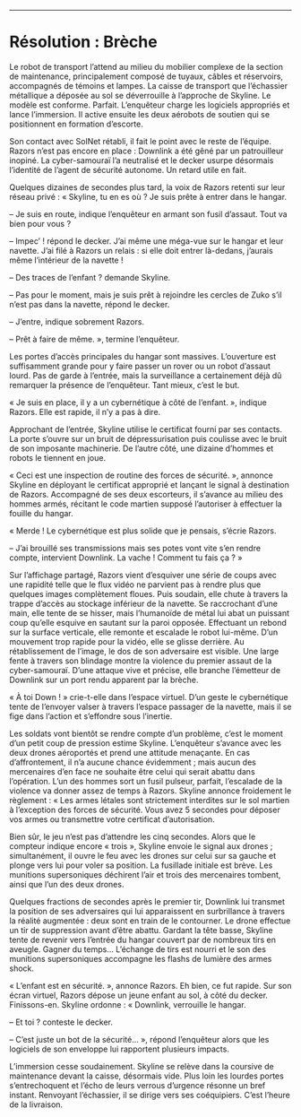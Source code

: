 ----
# Résolution : Brèche

Le robot de transport l’attend au milieu du mobilier complexe de la section de maintenance, principalement composé de tuyaux, câbles et réservoirs, accompagnés de témoins et lampes. La caisse de transport que l’échassier métallique a déposée au sol se déverrouille à l’approche de Skyline. Le modèle est conforme. Parfait. L’enquêteur charge les logiciels appropriés et lance l’immersion. Il active ensuite les deux aérobots de soutien qui se positionnent en formation d’escorte.

Son contact avec SolNet rétabli, il fait le point avec le reste de l’équipe. Razors n’est pas encore en place : Downlink a été gêné par un patrouilleur inopiné. La cyber-samouraï l’a neutralisé et le decker usurpe désormais l’identité de l’agent de sécurité autonome. Un retard utile en fait.

Quelques dizaines de secondes plus tard, la voix de Razors retenti sur leur réseau privé : « Skyline, tu en es où ? Je suis prête à entrer dans le hangar.

– Je suis en route, indique l’enquêteur en armant son fusil d’assaut. Tout va bien pour vous ?

– Impec’ ! répond le decker. J’ai même une méga-vue sur le hangar et leur navette. J’ai filé à Razors un relais : si elle doit entrer là-dedans, j’aurais même l’intérieur de la navette !

– Des traces de l’enfant ? demande Skyline.

– Pas pour le moment, mais je suis prêt à rejoindre les cercles de Zuko s’il n’est pas dans la navette, répond le decker.

– J’entre, indique sobrement Razors.

– Prêt à faire de même. », termine l’enquêteur.

Les portes d’accès principales du hangar sont massives. L’ouverture est suffisamment grande pour y faire passer un rover ou un robot d’assaut lourd. Pas de garde à l’entrée, mais la surveillance a certainement déjà dû remarquer la présence de l’enquêteur. Tant mieux, c’est le but.

« Je suis en place, il y a un cybernétique à côté de l’enfant. », indique Razors. Elle est rapide, il n’y a pas à dire.

Approchant de l’entrée, Skyline utilise le certificat fourni par ses contacts. La porte s’ouvre sur un bruit de dépressurisation puis coulisse avec le bruit de son imposante machinerie. De l’autre côté, une dizaine d’hommes et robots le tiennent en joue.

« Ceci est une inspection de routine des forces de sécurité. », annonce Skyline en déployant le certificat approprié et lançant le signal à destination de Razors. Accompagné de ses deux escorteurs, il s’avance au milieu des hommes armés, récitant le code martien supposé l’autoriser à effectuer la fouille du hangar.

« Merde ! Le cybernétique est plus solide que je pensais, s’écrie Razors.

– J’ai brouillé ses transmissions mais ses potes vont vite s’en rendre compte, intervient Downlink. La vache ! Comment tu fais ça ? »

Sur l’affichage partagé, Razors vient d’esquiver une série de coups avec une rapidité telle que le flux vidéo ne parvient pas à rendre plus que quelques images complètement floues. Puis soudain, elle chute à travers la trappe d’accès au stockage inférieur de la navette. Se raccrochant d’une main, elle tente de se hisser, mais l’humanoïde de métal lui abat un puissant coup qu’elle esquive en sautant sur la paroi opposée. Effectuant un rebond sur la surface verticale, elle remonte et escalade le robot lui-même. D’un mouvement trop rapide pour la vidéo, elle se glisse derrière. Au rétablissement de l’image, le dos de son adversaire est visible. Une large fente à travers son blindage montre la violence du premier assaut de la cyber-samouraï. D’une attaque vive et précise, elle branche l’émetteur de Downlink sur un port rendu apparent par la brèche.

« À toi Down ! » crie-t-elle dans l’espace virtuel. D’un geste le cybernétique tente de l’envoyer valser à travers l’espace passager de la navette, mais il se fige dans l’action et s’effondre sous l’inertie.

Les soldats vont bientôt se rendre compte d’un problème, c’est le moment d’un petit coup de pression estime Skyline. L’enquêteur s’avance avec les deux drones aéroportés et prend une attitude menaçante. En cas d’affrontement, il n’a aucune chance évidemment ; mais aucun des mercenaires d’en face ne souhaite être celui qui serait abattu dans l’opération. L’un des hommes sort un fusil pulseur, parfait, l’escalade de la violence va donner assez de temps à Razors. Skyline annonce froidement le règlement : « Les armes létales sont strictement interdites sur le sol martien à l’exception des forces de sécurité. Vous avez 5 secondes pour déposer vos armes ou transmettre votre certificat d’autorisation.

Bien sûr, le jeu n’est pas d’attendre les cinq secondes. Alors que le compteur indique encore « trois », Skyline envoie le signal aux drones ; simultanément, il ouvre le feu avec les drones sur celui sur sa gauche et plonge vers lui pour voler sa position. La fusillade initiale est brève. Les munitions supersoniques déchirent l’air et trois des mercenaires tombent, ainsi que l’un des deux drones.

Quelques fractions de secondes après le premier tir, Downlink lui transmet la position de ses adversaires qui lui apparaissent en surbrillance à travers la réalité augmentée : deux sont en train de le contourner. Le drone effectue un tir de suppression avant d’être abattu. Gardant la tête basse, Skyline tente de revenir vers l’entrée du hangar couvert par de nombreux tirs en aveugle. Gagner du temps… L’échange de tirs est nourri et le son des munitions supersoniques accompagne les flashs de lumière des armes shock.

« L’enfant est en sécurité. », annonce Razors. Eh bien, ce fut rapide. Sur son écran virtuel, Razors dépose un jeune enfant au sol, à côté du decker. Finissons-en. Skyline ordonne : « Downlink, verrouille le hangar.

– Et toi ? conteste le decker.

– C’est juste un bot de la sécurité… », répond l’enquêteur alors que les logiciels de son enveloppe lui rapportent plusieurs impacts.

L’immersion cesse soudainement. Skyline se relève dans la coursive de maintenance devant la caisse, désormais vide. Plus loin les lourdes portes s’entrechoquent et l’écho de leurs verrous d’urgence résonne un bref instant. Renvoyant l’échassier, il se dirige vers ses coéquipiers. C’est l’heure de la livraison.